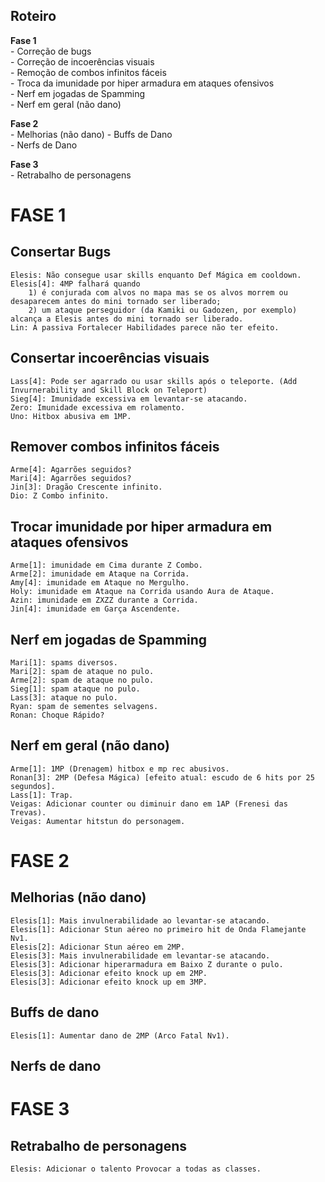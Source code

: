 Roteiro
-------
<b>Fase 1</b><br />
	- Correção de bugs<br />
	- Correção de incoerências visuais<br />
	- Remoção de combos infinitos fáceis<br />
	- Troca da imunidade por hiper armadura em ataques ofensivos<br />
	- Nerf em jogadas de Spamming<br />
	- Nerf em geral (não dano)<br />
	
<b>Fase 2</b><br />
	- Melhorias (não dano)
	- Buffs de Dano<br />
	- Nerfs de Dano<br />

<b>Fase 3</b><br />
	- Retrabalho de personagens<br />

FASE 1
======

Consertar Bugs
--------------
	Elesis: Não consegue usar skills enquanto Def Mágica em cooldown.
	Elesis[4]: 4MP falhará quando
		1) é conjurada com alvos no mapa mas se os alvos morrem ou desaparecem antes do mini tornado ser liberado;
		2) um ataque perseguidor (da Kamiki ou Gadozen, por exemplo) alcança a Elesis antes do mini tornado ser liberado.
	Lin: A passiva Fortalecer Habilidades parece não ter efeito.

Consertar incoerências visuais
------------------------------
	Lass[4]: Pode ser agarrado ou usar skills após o teleporte. (Add Invurnerability and Skill Block on Teleport)
	Sieg[4]: Imunidade excessiva em levantar-se atacando.
	Zero: Imunidade excessiva em rolamento.
	Uno: Hitbox abusiva em 1MP.

Remover combos infinitos fáceis
-------------------------------
	Arme[4]: Agarrões seguidos?
	Mari[4]: Agarrões seguidos?
	Jin[3]: Dragão Crescente infinito.
	Dio: Z Combo infinito.

Trocar imunidade por hiper armadura em ataques ofensivos
--------------------------------------------------------
	Arme[1]: imunidade em Cima durante Z Combo.
	Arme[2]: imunidade em Ataque na Corrida.
	Amy[4]: imunidade em Ataque no Mergulho.
	Holy: imunidade em Ataque na Corrida usando Aura de Ataque.
	Azin: imunidade em ZXZZ durante a Corrida.
	Jin[4]: imunidade em Garça Ascendente.
	
Nerf em jogadas de Spamming
---------------------------
	Mari[1]: spams diversos.
	Mari[2]: spam de ataque no pulo.
	Arme[2]: spam de ataque no pulo.
	Sieg[1]: spam ataque no pulo.
	Lass[3]: ataque no pulo.
	Ryan: spam de sementes selvagens.
	Ronan: Choque Rápido?

Nerf em geral (não dano)
------------------------
	Arme[1]: 1MP (Drenagem) hitbox e mp rec abusivos.
	Ronan[3]: 2MP (Defesa Mágica) [efeito atual: escudo de 6 hits por 25 segundos].
	Lass[1]: Trap.
	Veigas: Adicionar counter ou diminuir dano em 1AP (Frenesi das Trevas).
	Veigas: Aumentar hitstun do personagem.

FASE 2
======

Melhorias (não dano)
--------------------
	Elesis[1]: Mais invulnerabilidade ao levantar-se atacando.
	Elesis[1]: Adicionar Stun aéreo no primeiro hit de Onda Flamejante Nv1.
	Elesis[2]: Adicionar Stun aéreo em 2MP.
	Elesis[3]: Mais invulnerabilidade em levantar-se atacando.
	Elesis[3]: Adicionar hiperarmadura em Baixo Z durante o pulo.
	Elesis[3]: Adicionar efeito knock up em 2MP.
	Elesis[3]: Adicionar efeito knock up em 3MP.
	
Buffs de dano
-------------
	Elesis[1]: Aumentar dano de 2MP (Arco Fatal Nv1).

Nerfs de dano
-------------


FASE 3
======

Retrabalho de personagens
-------------------------
	Elesis: Adicionar o talento Provocar a todas as classes.
